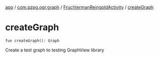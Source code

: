 [app](../../index.md) / [com.pzpg.ogr.graph](../index.md) / [FruchtermanReingoldActivity](index.md) / [createGraph](./create-graph.md)

# createGraph

`fun createGraph(): Graph`

Create a test graph to testing GraphView library


